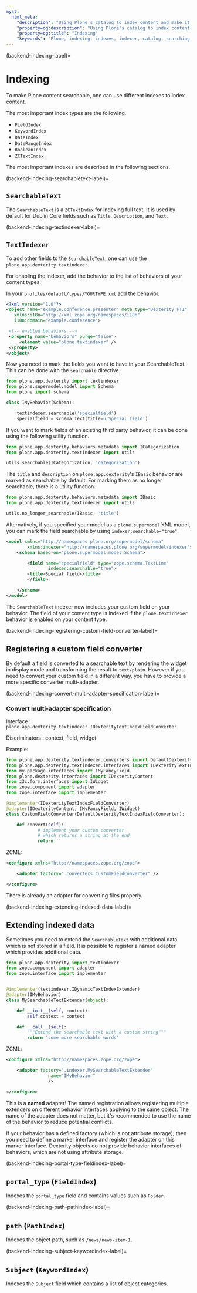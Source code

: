 ```yaml
---
myst:
  html_meta:
    "description": "Using Plone's catalog to index content and make it searchable."
    "property=og:description": "Using Plone's catalog to index content and make it searchable."
    "property=og:title": "Indexing"
    "keywords": "Plone, indexing, indexes, indexer, catalog, searching, FieldIndex, KeywordIndex, DateIndex, DateRangeIndex, BooleanIndex, ZCTextIndex, SearchableText, textindexer"
---
```


(backend-indexing-label)=

# Indexing

To make Plone content searchable, one can use different indexes to index content.

The most important index types are the following.

- `FieldIndex`
- `KeywordIndex`
- `DateIndex`
- `DateRangeIndex`
- `BooleanIndex`
- `ZCTextIndex`

The most important indexes are described in the following sections.


(backend-indexing-searchabletext-label)=

## `SearchableText`

The `SearchableText` is a `ZCTextIndex` for indexing full text.
It is used by default for Dublin Core fields such as `Title`, `Description`, and `Text`.


(backend-indexing-textindexer-label)=

## `TextIndexer`

To add other fields to the `SearchableText`, one can use the `plone.app.dexterity.textindexer`.

For enabling the indexer, add the behavior to the list of behaviors of your content types.

In your `profiles/default/types/YOURTYPE.xml` add the behavior.

```xml
<?xml version="1.0"?>
<object name="example.conference.presenter" meta_type="Dexterity FTI"
   xmlns:i18n="http://xml.zope.org/namespaces/i18n"
   i18n:domain="example.conference">

 <!-- enabled behaviors -->
 <property name="behaviors" purge="false">
     <element value="plone.textindexer" />
 </property>
</object>
```

Now you need to mark the fields you want to have in your SearchableText. 
This can be done with the `searchable` directive.

```python
from plone.app.dexterity import textindexer
from plone.supermodel.model import Schema
from plone import schema

class IMyBehavior(Schema):

    textindexer.searchable('specialfield')
    specialfield = schema.Text(title=u'Special field')

```

If you want to mark fields of an existing third party behavior, it can be done using the following utility function.

```python
from plone.app.dexterity.behaviors.metadata import ICategorization
from plone.app.dexterity.textindexer import utils

utils.searchable(ICategorization, 'categorization')
```

The `title` and `description` on `plone.app.dexterity`'s `IBasic` behavior are marked as searchable by default.
For marking them as no longer searchable, there is a utility function.

```python
from plone.app.dexterity.behaviors.metadata import IBasic
from plone.app.dexterity.textindexer import utils

utils.no_longer_searchable(IBasic, 'title')
```

Alternatively, if you specified your model as a `plone.supermodel` XML model, you can mark the field searchable by using `indexer:searchable="true"`.

```xml
<model xmlns="http://namespaces.plone.org/supermodel/schema"
        xmlns:indexer="http://namespaces.plone.org/supermodel/indexer">
    <schema based-on="plone.supermodel.model.Schema">

        <field name="specialfield" type="zope.schema.TextLine"
                indexer:searchable="true">
        <title>Special field</title>
        </field>

    </schema>
</model>
```

The `SearchableText` indexer now includes your custom field on your behavior.
The field of your content type is indexed if the `plone.textindexer` behavior is enabled on your content type.


(backend-indexing-registering-custom-field-converter-label)=

## Registering a custom field converter

By default a field is converted to a searchable text by rendering the widget in display mode and transforming the result to `text/plain`. 
However if you need to convert your custom field in a different way, you have to provide a more specific converter multi-adapter.


(backend-indexing-convert-multi-adapter-specification-label)=

### Convert multi-adapter specification

Interface
: `plone.app.dexterity.textindexer.IDexterityTextIndexFieldConverter`

Discriminators
: context, field, widget

Example:

```python
from plone.app.dexterity.textindexer.converters import DefaultDexterityTextIndexFieldConverter
from plone.app.dexterity.textindexer.interfaces import IDexterityTextIndexFieldConverter
from my.package.interfaces import IMyFancyField
from plone.dexterity.interfaces import IDexterityContent
from z3c.form.interfaces import IWidget
from zope.component import adapter
from zope.interface import implementer

@implementer(IDexterityTextIndexFieldConverter)
@adapter(IDexterityContent, IMyFancyField, IWidget)
class CustomFieldConverter(DefaultDexterityTextIndexFieldConverter):

    def convert(self):
            # implement your custom converter
            # which returns a string at the end
            return ''
```

ZCML:

```xml
<configure xmlns="http://namespaces.zope.org/zope">

    <adapter factory=".converters.CustomFieldConverter" />

</configure>
```

There is already an adapter for converting files properly.


(backend-indexing-extending-indexed-data-label)=

## Extending indexed data

Sometimes you need to extend the `SearchableText` with additional data which is not stored in a field.
It is possible to register a named adapter which provides additional data.

```python
from plone.app.dexterity import textindexer
from zope.component import adapter
from zope.interface import implementer


@implementer(textindexer.IDynamicTextIndexExtender)
@adapter(IMyBehavior)
class MySearchableTextExtender(object):

    def __init__(self, context):
        self.context = context

    def __call__(self):
        """Extend the searchable text with a custom string"""
        return 'some more searchable words'
```

ZCML:

```xml
<configure xmlns="http://namespaces.zope.org/zope">

    <adapter factory=".indexer.MySearchableTextExtender"
                name="IMyBehavior"
                />

</configure>
```

This is a **named** adapter!
The named registration allows registering multiple extenders on different behavior interfaces applying to the same object.
The name of the adapter does not matter, but it's recommended to use the name of the behavior to reduce potential conflicts.

If your behavior has a defined factory (which is not attribute storage), then you need to define a marker interface and register the adapter on this marker interface. 
Dexterity objects do not provide behavior interfaces of behaviors, which are not using attribute storage.


(backend-indexing-portal-type-fieldindex-label)=

## `portal_type` (`FieldIndex`)

Indexes the `portal_type` field and contains values such as `Folder`.


(backend-indexing-path-pathindex-label)=

## `path` (`PathIndex`)

Indexes the object path, such as `/news/news-item-1`.


(backend-indexing-subject-keywordindex-label)=

## `Subject` (`KeywordIndex`)

Indexes the `Subject` field which contains a list of object categories.
